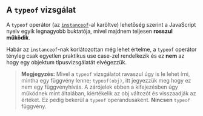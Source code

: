 ﻿## A `typeof` vizsgálat

A `typeof` operátor (az [`instanceof`](#types.instanceof)-al karöltve) 
lehetőség szerint a JavaScript nyelv egyik legnagyobb buktatója, mivel majdnem
teljesen **rosszul működik**.

Habár az `instanceof`-nak korlátozottan még lehet értelme, a `typeof` operátor
tényleg csak egyetlen praktikus use case-zel rendelkezik és ez **nem** az hogy egy
objektum típusvizsgálatát elvégezzük.

> **Megjegyzés:** Mivel a `typeof` vizsgálatot ravaszul úgy is le lehet írni,
> mintha egy függvény lenne; `typeof(obj)`, itt jegyezzük meg hogy ez nem
> egy függvényhívás. A zárójelek ebben a kifejezésben úgy működnek mint általában,
> kiértékelik az obj változót és visszaadják az értékét. Ez pedig bekerül a 
> `typeof` operandusaként. **Nincsen** `typeof` függvény.